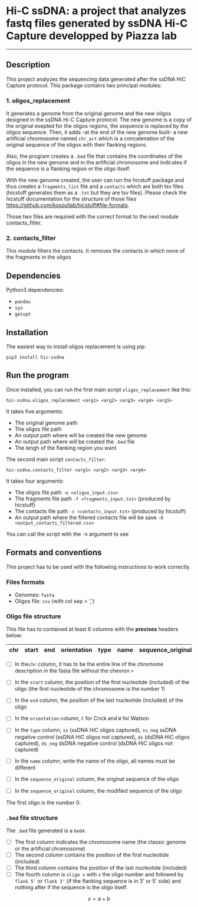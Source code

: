 # Hi-C ssDNA: a project that analyzes fastq files generated by ssDNA Hi-C Capture developped by Piazza lab



***

## Description  
This project analyzes the sequencing data generated after the ssDNA HiC Capture
protocol. This package contains two principal modules: 

### 1. oligos_replacement

It generates a genome from the original genome and the new oligos designed in the ssDNA Hi-C Capture
protocol. The new genome is a copy of the original exepted for the oligos regions, the sequence is 
replaced by the oligos sequence. Then, it adds -at the end of the new genome built- 
a new artificial chromosome named ```chr_art```
which is a concatenation of the original sequence of the oligos with their flanking regions.

Also, the program creates a ```.bed``` file that contains the 
coordinates of the oligos in the new genome and in the artificial chromosome and indicates if
the sequence is a flanking region or the oligo itself.

With the new genome created, the user can run the hicstuff package and thus creates a `fragments_list` file
and a `contacts` which are both tsv files (hicstuff generates them as a `.txt` but they are tsv files). Please 
check the hicstuff documentation for the structure of those files https://github.com/koszullab/hicstuff#file-formats.


Those two files are required with the correct format to the next module contacts_fitler.

### 2. contacts_filter

This module filters the contacts. It removes the contacts in which none of the fragments in the oligos 

## Dependencies  
Python3 dependencies:
- ```pandas```
- ```sys```
- ```getopt```

## Installation

The easiest way to install oligos replacement is using pip: 
```
pip3 install hic-ssdna
```

## Run the program

Once installed, you can run the first main script ```oligos_replacement```  like this:
```
hic-ssdna.oligos_replacement <arg1> <arg2> <arg3> <arg4> <arg5>
```

It takes five arguments:

- The original genome path
- The oligos file path
- An output path where will be created the new genome
- An output path where will be created the ```.bed``` file
- The lengh of the flanking region you want



The second main script ```contacts_filter```:
```
hic-ssdna.contacts_filter <arg1> <arg2> <arg3> <arg4>
```
 It takes four arguments:

- The oligos file path `-o <oligos_input.csv>`
- The fragments file path `-f <fragments_input.txt>` (produced by hicstuff)
- The contacts file path `-c <contacts_input.txt>` (produced by hicstuff)
- An output path where the filtered contacts file will be save `-O <output_contacts_filtered.csv>`



You can call the script with the ```-h``` argument to see 


## Formats and conventions

This project has to be used with the following instructions to work correctly.

### Files formats

- Genomes: ```fasta```
- Oligos file: ```csv``` (with col sep = ',')

### Oligo file structure

This file has to contained at least 6 columns with the **precises** headers below:

| chr | start | end | orientation | type | name | sequence_original | sequence_modified |
|-----|-------|-----|-------------|------|------|-------------------|-------------------|

- [ ] In the```chr``` column, it has to be the entire line of the chromome description in the fasta file without 
the chevron ```>```

- [ ] In the ```start``` column, the position of the first nucleotide (included) of the oligo 
(the first nucleotide of the chromosome is the number 1)

- [ ] In the ```end``` column, the position of the last nucleotide (included) of the oligo

- [ ] In the ```orientation``` column, ```C``` for Crick and ```W``` for Watson

- [ ] In the ```type``` column, ```ss``` (ssDNA HiC oligos captured),
```ss_neg``` ssDNA negative control (ssDNA HiC oligos not captured),
```ds``` (dsDNA HiC oligos captured),
```ds_neg``` dsDNA negative control (dsDNA HiC oligos not captured)

- [ ] In the ```name``` column, write the name of the oligo, all names must be different

- [ ] In the ```sequence_original``` column, the original sequence of the oligo

- [ ] In the ```sequence_original``` column, the modified sequence of the oligo

The first oligo is the number 0.

### ```.bed``` file structure

The ```.bed``` file generated is a ```bed4```. 

- [ ] The first column indicates the chromosome name (the classic genome or the
artificial chromosome)
- [ ] The second column contains the position of the first nucleotide (included)
- [ ] The third column contains the position of the last nucleotide (included)
- [ ] The fourth column is ```oligo x``` with ```x``` the oligo number and followed by ```flank 5'``` or ```flank 3'```
  (if the flanking sequence is in 3' or 5' side) and nothing after if the sequence is 
the oligo itself.

$$ x = a +b $$

